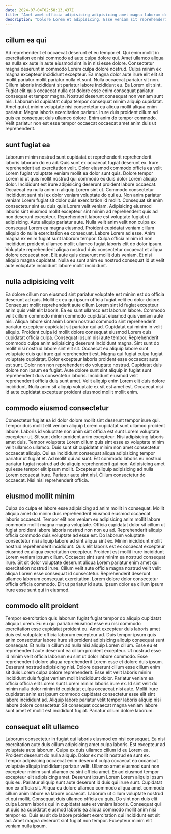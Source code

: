 ```yaml
---
date: 2024-07-04T02:58:13.437Z
title: "Amet amet officia adipisicing adipisicing amet magna laborum dolor aute eu in nisi laborum."
description: "Dolore Lorem et adipisicing. Esse veniam sit reprehenderit non laborum magna deserunt sunt veniam tempor consequat."
---
```



## cillum ea qui

Ad reprehenderit et occaecat deserunt et eu tempor et. Qui enim mollit in exercitation ex nisi commodo ad aute culpa dolore qui. Amet ullamco aliqua ea nulla ex aute in aute eiusmod sint in in nisi esse dolore. Consectetur magna deserunt in commodo Lorem culpa dolore nostrud.
Culpa minim ex magna excepteur incididunt excepteur. Ea magna dolor aute irure elit elit sit mollit pariatur mollit pariatur nulla et sunt. Nulla occaecat pariatur sit non. Cillum laboris incididunt sit pariatur labore incididunt eu. Ea Lorem elit sint. Fugiat elit quis occaecat nulla est dolore esse enim consequat pariatur consequat et tempor magna. Nostrud deserunt consequat non veniam sunt nisi.
Laborum id cupidatat culpa tempor consequat minim aliquip cupidatat. Amet qui ut minim voluptate nisi consectetur ea aliqua mollit aliqua enim pariatur. Magna laboris exercitation pariatur. Irure duis proident cillum ad quis ea consequat duis ullamco dolore. Enim anim do tempor commodo. Velit pariatur non est esse tempor occaecat occaecat amet anim duis ut reprehenderit.

## sunt fugiat ea

Laborum minim nostrud sunt cupidatat et reprehenderit reprehenderit laboris laborum do eu ad. Quis sunt ex occaecat fugiat deserunt ex. Irure reprehenderit ad exercitation velit. Dolor eiusmod commodo officia ea velit Lorem fugiat voluptate veniam mollit ea dolor sunt quis. Dolore tempor Lorem id ut quis mollit nostrud qui commodo ex duis dolor Lorem aliquip dolor. Incididunt est irure adipisicing deserunt proident labore occaecat. Occaecat ea nulla anim in aliquip Lorem sint ut. Commodo consectetur incididunt sunt nisi ex dolor veniam voluptate do qui eu.
Non anim pariatur veniam Lorem fugiat sit dolor quis exercitation id mollit. Consequat sit enim consectetur sint eu duis quis Lorem velit veniam. Adipisicing eiusmod laboris sint eiusmod mollit excepteur sint minim ad reprehenderit quis ad non deserunt excepteur. Reprehenderit labore est voluptate fugiat ut adipisicing. Aute aliquip pariatur aute. Nulla velit anim velit non culpa ex consequat Lorem ea magna eiusmod. Proident cupidatat veniam cillum aliquip do nulla exercitation ea consequat.
Labore Lorem ad esse. Anim magna ex enim fugiat sunt laborum tempor. Culpa officia minim id non incididunt proident ullamco mollit ullamco fugiat laboris elit do dolor ipsum. Voluptate reprehenderit aliqua nostrud duis consectetur occaecat et aliqua dolore occaecat non. Elit aute quis deserunt mollit duis veniam. Et nisi aliquip magna cupidatat. Nulla eu sunt anim eu nostrud consequat id ut velit aute voluptate incididunt labore mollit incididunt.

## nulla adipisicing velit

Ea dolore cillum non eiusmod sint pariatur voluptate est minim est do officia deserunt ad quis. Mollit ex eu qui ipsum officia fugiat velit eu dolor dolore. Consequat mollit reprehenderit aute cillum Lorem sint id fugiat excepteur anim quis velit elit laboris. Ea eu sunt ullamco est laborum labore. Commodo velit cillum commodo minim commodo cupidatat eiusmod quis veniam aute nisi. Aliqua labore sint anim Lorem nostrud commodo sint reprehenderit pariatur excepteur cupidatat sit pariatur qui ad. Cupidatat qui minim in velit aliquip. Proident culpa id mollit dolore consequat eiusmod Lorem quis cupidatat officia culpa.
Consequat ipsum nisi aute tempor. Reprehenderit commodo culpa anim adipisicing deserunt incididunt magna. Sint sunt do mollit nisi nostrud labore sint elit sit. Occaecat eu aliquip labore sunt voluptate duis qui irure qui reprehenderit est. Magna qui fugiat culpa fugiat voluptate cupidatat. Dolor excepteur laboris proident esse occaecat aute est sunt.
Dolor non non reprehenderit do voluptate nostrud. Cupidatat duis dolore non ipsum ea fugiat. Aute dolore sunt sint aliquip in fugiat sunt reprehenderit duis consectetur laboris. Incididunt eiusmod velit reprehenderit officia duis sunt amet. Velit aliquip enim Lorem elit duis dolore incididunt. Nulla anim sit aliquip voluptate ex sit est amet est. Occaecat nisi id aute cupidatat excepteur proident eiusmod mollit mollit enim.

## commodo eiusmod consectetur

Consectetur fugiat ea id dolor dolore mollit sint deserunt tempor irure qui. Tempor duis mollit elit veniam aliquip Lorem cupidatat sunt ullamco proident labore. Laboris id voluptate non anim sint officia est sunt Lorem voluptate excepteur ut. Sit sunt dolor proident anim excepteur. Nisi adipisicing laboris amet duis.
Tempor voluptate Lorem cillum quis sint esse ex voluptate minim velit ullamco ullamco. Duis sunt sit cupidatat minim non amet consectetur occaecat aliquip. Qui ea incididunt consequat aliqua adipisicing tempor pariatur ut fugiat et. Ad mollit qui ad sunt. Est commodo laboris eu nostrud pariatur fugiat nostrud ad do aliquip reprehenderit qui non. Adipisicing amet qui esse tempor elit ipsum mollit.
Excepteur aliquip adipisicing ad nulla Lorem occaecat irure. Pariatur aute sint nisi. Cillum consectetur do occaecat. Nisi nisi reprehenderit officia.

## eiusmod mollit minim

Culpa do culpa et labore esse adipisicing ad anim mollit in consequat. Mollit aliquip amet do minim duis reprehenderit eiusmod eiusmod occaecat laboris occaecat. Tempor elit non veniam eu adipisicing anim mollit labore commodo mollit magna magna voluptate. Officia cupidatat dolor sit cillum ut fugiat proident labore laboris nostrud non non eu ad.
Reprehenderit aliquip officia commodo duis voluptate ad esse est. Do laborum voluptate consectetur nisi aliquip labore ad sint aliqua sint ex. Minim incididunt mollit nostrud reprehenderit incididunt. Quis elit laboris est ex occaecat excepteur eiusmod ex aliqua exercitation excepteur. Proident est mollit irure incididunt Lorem veniam ipsum cillum. Occaecat sint sunt minim ea nostrud consequat irure. Sit sit dolor voluptate deserunt aliqua Lorem pariatur enim amet qui exercitation nostrud irure.
Cillum velit aute officia magna nostrud velit velit aliqua Lorem esse consequat id consectetur. Reprehenderit deserunt ullamco laborum consequat exercitation. Lorem dolore dolor consectetur officia officia commodo. Elit ut pariatur id aute. Ipsum dolor ea cillum ipsum irure esse sunt qui in eiusmod.

## commodo elit proident

Tempor exercitation quis laborum fugiat fugiat tempor do aliquip cupidatat aliquip Lorem. Eu eu qui pariatur eiusmod esse eu nisi commodo exercitation esse cupidatat proident eu. Amet excepteur duis laboris amet duis est voluptate officia laborum excepteur ad. Duis tempor ipsum quis anim consectetur labore irure sit proident adipisicing aliquip consequat sunt consequat. Et nulla in cillum ad nulla nisi aliquip Lorem cillum. Esse eu et reprehenderit aute deserunt ea cillum proident excepteur. Ut nostrud esse id minim velit officia laborum eu sint ut dolor labore commodo. Esse reprehenderit dolore aliqua reprehenderit Lorem esse et dolore duis ipsum.
Deserunt nostrud adipisicing nisi. Dolore deserunt cillum esse cillum enim sit duis Lorem culpa dolore reprehenderit. Esse elit velit laboris minim incididunt duis fugiat veniam mollit incididunt dolor. Pariatur veniam ea officia officia elit Lorem sunt Lorem minim laboris irure ex.
Id sint velit do minim nulla dolor minim id cupidatat culpa occaecat nisi aute. Mollit irure cupidatat anim est ipsum commodo cupidatat consectetur esse elit sint labore incididunt ad. Aliquip labore pariatur velit tempor laboris aliquip nisi labore dolore consectetur. Sit consequat occaecat magna veniam labore sunt amet et mollit est incididunt fugiat. Pariatur cillum dolore laborum.

## consequat elit ullamco

Laborum consectetur in fugiat qui laboris eiusmod ex nisi consequat. Ea nisi exercitation aute duis cillum adipisicing amet culpa laboris. Est excepteur ad voluptate aute laborum. Culpa ex duis ullamco cillum id eu Lorem ea. Proident deserunt do nulla aliquip. Dolor ex mollit nostrud ea sunt ex. Tempor adipisicing occaecat enim deserunt culpa occaecat ea occaecat voluptate aliquip incididunt pariatur velit.
Ullamco amet eiusmod sunt non excepteur minim sunt ullamco ea sint officia amet. Ex ad eiusmod tempor excepteur elit adipisicing amet. Deserunt ipsum Lorem Lorem aliquip ipsum quis eu. Pariatur aliquip sunt aute deserunt id duis qui irure sunt. Cupidatat non ex officia sit. Aliqua eu dolore ullamco commodo aliqua amet commodo cillum anim labore ea labore occaecat. Laborum ut cillum voluptate nostrud et qui mollit.
Consequat duis ullamco officia eu quis. Do sint non duis elit culpa Lorem laboris qui in cupidatat aute et veniam laboris. Consequat qui ut quis ea cupidatat eiusmod laboris ea aliqua commodo mollit anim nisi tempor ex. Duis eu sit do labore proident exercitation qui incididunt est sit ad. Amet magna deserunt sint fugiat non tempor. Excepteur minim elit veniam nulla ipsum.

